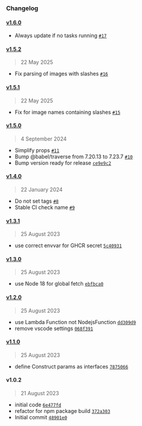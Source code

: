 ### Changelog

#### [v1.6.0](https://github.com/isotoma/mutable-tag-ecs-updater/compare/v1.5.2...v1.6.0)

- Always update if no tasks running [`#17`](https://github.com/isotoma/mutable-tag-ecs-updater/pull/17)

#### [v1.5.2](https://github.com/isotoma/mutable-tag-ecs-updater/compare/v1.5.1...v1.5.2)

> 22 May 2025

- Fix parsing of images with slashes [`#16`](https://github.com/isotoma/mutable-tag-ecs-updater/pull/16)

#### [v1.5.1](https://github.com/isotoma/mutable-tag-ecs-updater/compare/v1.5.0...v1.5.1)

> 22 May 2025

- Fix for image names containing slashes [`#15`](https://github.com/isotoma/mutable-tag-ecs-updater/pull/15)

#### [v1.5.0](https://github.com/isotoma/mutable-tag-ecs-updater/compare/v1.4.0...v1.5.0)

> 4 September 2024

- Simplify props [`#11`](https://github.com/isotoma/mutable-tag-ecs-updater/pull/11)
- Bump @babel/traverse from 7.20.13 to 7.23.7 [`#10`](https://github.com/isotoma/mutable-tag-ecs-updater/pull/10)
- Bump version ready for release [`ce9e9c2`](https://github.com/isotoma/mutable-tag-ecs-updater/commit/ce9e9c265708fa8890cd7fc3be0d131f40e7b196)

#### [v1.4.0](https://github.com/isotoma/mutable-tag-ecs-updater/compare/v1.3.1...v1.4.0)

> 22 January 2024

- Do not set tags [`#8`](https://github.com/isotoma/mutable-tag-ecs-updater/pull/8)
- Stable CI check name [`#9`](https://github.com/isotoma/mutable-tag-ecs-updater/pull/9)

#### [v1.3.1](https://github.com/isotoma/mutable-tag-ecs-updater/compare/v1.3.0...v1.3.1)

> 25 August 2023

- use correct envvar for GHCR secret [`5c40931`](https://github.com/isotoma/mutable-tag-ecs-updater/commit/5c40931b3df494d53f67e3911f6f4b630647e2b9)

#### [v1.3.0](https://github.com/isotoma/mutable-tag-ecs-updater/compare/v1.2.0...v1.3.0)

> 25 August 2023

- use Node 18 for global fetch [`ebfbca0`](https://github.com/isotoma/mutable-tag-ecs-updater/commit/ebfbca022dadbb0c03a38dca55bd2b5a96363392)

#### [v1.2.0](https://github.com/isotoma/mutable-tag-ecs-updater/compare/v1.1.0...v1.2.0)

> 25 August 2023

- use Lambda Function not NodejsFunction [`dd309d9`](https://github.com/isotoma/mutable-tag-ecs-updater/commit/dd309d940a334f3521bc72e3e8a5d7b4b7cd4ec8)
- remove vscode settings [`068f391`](https://github.com/isotoma/mutable-tag-ecs-updater/commit/068f391e76c860f13a716dbd7e6a9eff3af3b5c6)

#### [v1.1.0](https://github.com/isotoma/mutable-tag-ecs-updater/compare/v1.0.2...v1.1.0)

> 25 August 2023

- define Construct params as interfaces [`7875066`](https://github.com/isotoma/mutable-tag-ecs-updater/commit/78750660e1124c2dac6e29ecab83ab18220aa2d5)

#### v1.0.2

> 21 August 2023

- initial code [`6e477fd`](https://github.com/isotoma/mutable-tag-ecs-updater/commit/6e477fd68984741416a2ffd1e172e509ec531a70)
- refactor for npm package build [`372a303`](https://github.com/isotoma/mutable-tag-ecs-updater/commit/372a30317e25c0ba3cc17e26545502a20fb157ff)
- Initial commit [`48901e0`](https://github.com/isotoma/mutable-tag-ecs-updater/commit/48901e07d1d55cfe5f9c3c80d1201dcc1aaaf59e)

